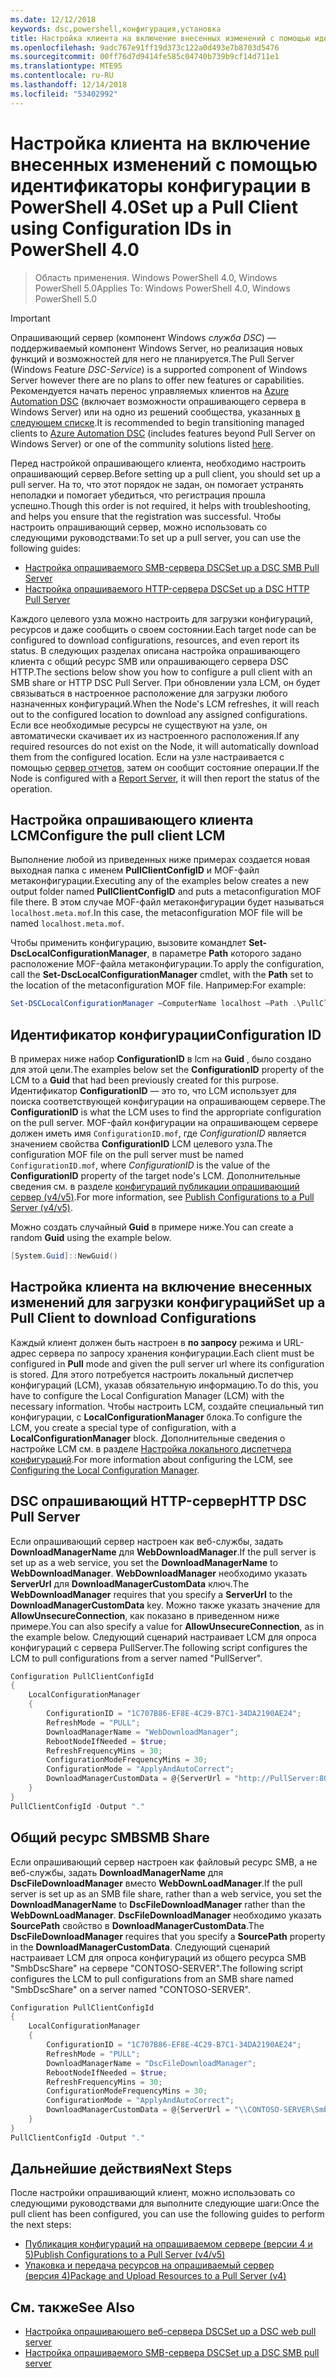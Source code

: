 ```yaml
---
ms.date: 12/12/2018
keywords: dsc,powershell,конфигурация,установка
title: Настройка клиента на включение внесенных изменений с помощью идентификаторы конфигурации в PowerShell 4.0
ms.openlocfilehash: 9adc767e91ff19d373c122a0d493e7b8703d5476
ms.sourcegitcommit: 00ff76d7d9414fe585c04740b739b9cf14d711e1
ms.translationtype: MTE95
ms.contentlocale: ru-RU
ms.lasthandoff: 12/14/2018
ms.locfileid: "53402992"
---
```

# <a name="set-up-a-pull-client-using-configuration-ids-in-powershell-40"></a><span data-ttu-id="5be50-103">Настройка клиента на включение внесенных изменений с помощью идентификаторы конфигурации в PowerShell 4.0</span><span class="sxs-lookup"><span data-stu-id="5be50-103">Set up a Pull Client using Configuration IDs in PowerShell 4.0</span></span>

><span data-ttu-id="5be50-104">Область применения. Windows PowerShell 4.0, Windows PowerShell 5.0</span><span class="sxs-lookup"><span data-stu-id="5be50-104">Applies To: Windows PowerShell 4.0, Windows PowerShell 5.0</span></span>

> [!IMPORTANT]
> <span data-ttu-id="5be50-105">Опрашивающий сервер (компонент Windows *служба DSC*) — поддерживаемый компонент Windows Server, но реализация новых функций и возможностей для него не планируется.</span><span class="sxs-lookup"><span data-stu-id="5be50-105">The Pull Server (Windows Feature *DSC-Service*) is a supported component of Windows Server however there are no plans to offer new features or capabilities.</span></span> <span data-ttu-id="5be50-106">Рекомендуется начать перенос управляемых клиентов на [Azure Automation DSC](/azure/automation/automation-dsc-getting-started) (включает возможности опрашивающего сервера в Windows Server) или на одно из решений сообщества, указанных [в следующем списке](pullserver.md#community-solutions-for-pull-service).</span><span class="sxs-lookup"><span data-stu-id="5be50-106">It is recommended to begin transitioning managed clients to [Azure Automation DSC](/azure/automation/automation-dsc-getting-started) (includes features beyond Pull Server on Windows Server) or one of the community solutions listed [here](pullserver.md#community-solutions-for-pull-service).</span></span>

<span data-ttu-id="5be50-107">Перед настройкой опрашивающего клиента, необходимо настроить опрашивающий сервер.</span><span class="sxs-lookup"><span data-stu-id="5be50-107">Before setting up a pull client, you should set up a pull server.</span></span> <span data-ttu-id="5be50-108">На то, что этот порядок не задан, он помогает устранять неполадки и помогает убедиться, что регистрация прошла успешно.</span><span class="sxs-lookup"><span data-stu-id="5be50-108">Though this order is not required, it helps with troubleshooting, and helps you ensure that the registration was successful.</span></span> <span data-ttu-id="5be50-109">Чтобы настроить опрашивающий сервер, можно использовать со следующими руководствами:</span><span class="sxs-lookup"><span data-stu-id="5be50-109">To set up a pull server, you can use the following guides:</span></span>

- [<span data-ttu-id="5be50-110">Настройка опрашиваемого SMB-сервера DSC</span><span class="sxs-lookup"><span data-stu-id="5be50-110">Set up a DSC SMB Pull Server</span></span>](pullServerSmb.md)
- [<span data-ttu-id="5be50-111">Настройка опрашиваемого HTTP-сервера DSC</span><span class="sxs-lookup"><span data-stu-id="5be50-111">Set up a DSC HTTP Pull Server</span></span>](pullServer.md)

<span data-ttu-id="5be50-112">Каждого целевого узла можно настроить для загрузки конфигураций, ресурсов и даже сообщить о своем состоянии.</span><span class="sxs-lookup"><span data-stu-id="5be50-112">Each target node can be configured to download configurations, resources, and even report its status.</span></span> <span data-ttu-id="5be50-113">В следующих разделах описана настройка опрашивающего клиента с общий ресурс SMB или опрашивающего сервера DSC HTTP.</span><span class="sxs-lookup"><span data-stu-id="5be50-113">The sections below show you how to configure a pull client with an SMB share or HTTP DSC Pull Server.</span></span> <span data-ttu-id="5be50-114">При обновлении узла LCM, он будет связываться в настроенное расположение для загрузки любого назначенных конфигураций.</span><span class="sxs-lookup"><span data-stu-id="5be50-114">When the Node's LCM refreshes, it will reach out to the configured location to download any assigned configurations.</span></span> <span data-ttu-id="5be50-115">Если все необходимые ресурсы не существуют на узле, он автоматически скачивает их из настроенного расположения.</span><span class="sxs-lookup"><span data-stu-id="5be50-115">If any required resources do not exist on the Node, it will automatically download them from the configured location.</span></span> <span data-ttu-id="5be50-116">Если на узле настраивается с помощью [сервер отчетов](reportServer.md), затем он сообщит состояние операции.</span><span class="sxs-lookup"><span data-stu-id="5be50-116">If the Node is configured with a [Report Server](reportServer.md), it will then report the status of the operation.</span></span>

## <a name="configure-the-pull-client-lcm"></a><span data-ttu-id="5be50-117">Настройка опрашивающего клиента LCM</span><span class="sxs-lookup"><span data-stu-id="5be50-117">Configure the pull client LCM</span></span>

<span data-ttu-id="5be50-118">Выполнение любой из приведенных ниже примерах создается новая выходная папка с именем **PullClientConfigID** и MOF-файл метаконфигурации.</span><span class="sxs-lookup"><span data-stu-id="5be50-118">Executing any of the examples below creates a new output folder named **PullClientConfigID** and puts a metaconfiguration MOF file there.</span></span> <span data-ttu-id="5be50-119">В этом случае MOF-файл метаконфигурации будет называться `localhost.meta.mof`.</span><span class="sxs-lookup"><span data-stu-id="5be50-119">In this case, the metaconfiguration MOF file will be named `localhost.meta.mof`.</span></span>

<span data-ttu-id="5be50-120">Чтобы применить конфигурацию, вызовите командлет **Set-DscLocalConfigurationManager**, в параметре **Path** которого задано расположение MOF-файла метаконфигурации.</span><span class="sxs-lookup"><span data-stu-id="5be50-120">To apply the configuration, call the **Set-DscLocalConfigurationManager** cmdlet, with the **Path** set to the location of the metaconfiguration MOF file.</span></span> <span data-ttu-id="5be50-121">Например:</span><span class="sxs-lookup"><span data-stu-id="5be50-121">For example:</span></span>

```powershell
Set-DSCLocalConfigurationManager –ComputerName localhost –Path .\PullClientConfigId –Verbose.
```

## <a name="configuration-id"></a><span data-ttu-id="5be50-122">Идентификатор конфигурации</span><span class="sxs-lookup"><span data-stu-id="5be50-122">Configuration ID</span></span>

<span data-ttu-id="5be50-123">В примерах ниже набор **ConfigurationID** в lcm на **Guid** , было создано для этой цели.</span><span class="sxs-lookup"><span data-stu-id="5be50-123">The examples below set the **ConfigurationID** property of the LCM to a **Guid** that had been previously created for this purpose.</span></span> <span data-ttu-id="5be50-124">Идентификатор **ConfigurationID** — это то, что LCM использует для поиска соответствующей конфигурации на опрашивающем сервере.</span><span class="sxs-lookup"><span data-stu-id="5be50-124">The **ConfigurationID** is what the LCM uses to find the appropriate configuration on the pull server.</span></span> <span data-ttu-id="5be50-125">MOF-файл конфигурации на опрашивающем сервере должен иметь имя `ConfigurationID.mof`, где *ConfigurationID* является значением свойства **ConfigurationID** LCM целевого узла.</span><span class="sxs-lookup"><span data-stu-id="5be50-125">The configuration MOF file on the pull server must be named `ConfigurationID.mof`, where *ConfigurationID* is the value of the **ConfigurationID** property of the target node's LCM.</span></span> <span data-ttu-id="5be50-126">Дополнительные сведения см. в разделе [конфигураций публикации опрашивающий сервер (v4/v5)](publishConfigs.md).</span><span class="sxs-lookup"><span data-stu-id="5be50-126">For more information, see [Publish Configurations to a Pull Server (v4/v5)](publishConfigs.md).</span></span>

<span data-ttu-id="5be50-127">Можно создать случайный **Guid** в примере ниже.</span><span class="sxs-lookup"><span data-stu-id="5be50-127">You can create a random **Guid** using the example below.</span></span>

```powershell
[System.Guid]::NewGuid()
```

## <a name="set-up-a-pull-client-to-download-configurations"></a><span data-ttu-id="5be50-128">Настройка клиента на включение внесенных изменений для загрузки конфигураций</span><span class="sxs-lookup"><span data-stu-id="5be50-128">Set up a Pull Client to download Configurations</span></span>

<span data-ttu-id="5be50-129">Каждый клиент должен быть настроен в **по запросу** режима и URL-адрес сервера по запросу хранения конфигурации.</span><span class="sxs-lookup"><span data-stu-id="5be50-129">Each client must be configured in **Pull** mode and given the pull server url where its configuration is stored.</span></span> <span data-ttu-id="5be50-130">Для этого потребуется настроить локальный диспетчер конфигураций (LCM), указав обязательную информацию.</span><span class="sxs-lookup"><span data-stu-id="5be50-130">To do this, you have to configure the Local Configuration Manager (LCM) with the necessary information.</span></span> <span data-ttu-id="5be50-131">Чтобы настроить LCM, создайте специальный тип конфигурации, с **LocalConfigurationManager** блока.</span><span class="sxs-lookup"><span data-stu-id="5be50-131">To configure the LCM, you create a special type of configuration, with a **LocalConfigurationManager** block.</span></span> <span data-ttu-id="5be50-132">Дополнительные сведения о настройке LCM см. в разделе [Настройка локального диспетчера конфигураций](../managing-nodes/metaConfig4.md).</span><span class="sxs-lookup"><span data-stu-id="5be50-132">For more information about configuring the LCM, see [Configuring the Local Configuration Manager](../managing-nodes/metaConfig4.md).</span></span>

## <a name="http-dsc-pull-server"></a><span data-ttu-id="5be50-133">DSC опрашивающий HTTP-сервер</span><span class="sxs-lookup"><span data-stu-id="5be50-133">HTTP DSC Pull Server</span></span>

<span data-ttu-id="5be50-134">Если опрашивающий сервер настроен как веб-службы, задать **DownloadManagerName** для **WebDownloadManager**.</span><span class="sxs-lookup"><span data-stu-id="5be50-134">If the pull server is set up as a web service, you set the **DownloadManagerName** to **WebDownloadManager**.</span></span> <span data-ttu-id="5be50-135">**WebDownloadManager** необходимо указать **ServerUrl** для **DownloadManagerCustomData** ключ.</span><span class="sxs-lookup"><span data-stu-id="5be50-135">The **WebDownloadManager** requires that you specify a **ServerUrl** to the **DownloadManagerCustomData** key.</span></span> <span data-ttu-id="5be50-136">Можно также указать значение для **AllowUnsecureConnection**, как показано в приведенном ниже примере.</span><span class="sxs-lookup"><span data-stu-id="5be50-136">You can also specify a value for **AllowUnsecureConnection**, as in the example below.</span></span> <span data-ttu-id="5be50-137">Следующий сценарий настраивает LCM для опроса конфигураций с сервера PullServer.</span><span class="sxs-lookup"><span data-stu-id="5be50-137">The following script configures the LCM to pull configurations from a server named "PullServer".</span></span>

```powershell
Configuration PullClientConfigId
{
    LocalConfigurationManager
    {
        ConfigurationID = "1C707B86-EF8E-4C29-B7C1-34DA2190AE24";
        RefreshMode = "PULL";
        DownloadManagerName = "WebDownloadManager";
        RebootNodeIfNeeded = $true;
        RefreshFrequencyMins = 30;
        ConfigurationModeFrequencyMins = 30;
        ConfigurationMode = "ApplyAndAutoCorrect";
        DownloadManagerCustomData = @{ServerUrl = "http://PullServer:8080/PSDSCPullServer/PSDSCPullServer.svc"; AllowUnsecureConnection = “TRUE”}
    }
}
PullClientConfigId -Output "."
```

## <a name="smb-share"></a><span data-ttu-id="5be50-138">Общий ресурс SMB</span><span class="sxs-lookup"><span data-stu-id="5be50-138">SMB Share</span></span>

<span data-ttu-id="5be50-139">Если опрашивающий сервер настроен как файловый ресурс SMB, а не веб-службы, задать **DownloadManagerName** для **DscFileDownloadManager** вместо **WebDownLoadManager**.</span><span class="sxs-lookup"><span data-stu-id="5be50-139">If the pull server is set up as an SMB file share, rather than a web service, you set the **DownloadManagerName** to **DscFileDownloadManager** rather than the **WebDownLoadManager**.</span></span> <span data-ttu-id="5be50-140">**DscFileDownloadManager** необходимо указать **SourcePath** свойство в **DownloadManagerCustomData**.</span><span class="sxs-lookup"><span data-stu-id="5be50-140">The **DscFileDownloadManager** requires that you specify a **SourcePath** property in the **DownloadManagerCustomData**.</span></span> <span data-ttu-id="5be50-141">Следующий сценарий настраивает LCM для опроса конфигураций из общего ресурса SMB "SmbDscShare" на сервере "CONTOSO-SERVER".</span><span class="sxs-lookup"><span data-stu-id="5be50-141">The following script configures the LCM to pull configurations from an SMB share named "SmbDscShare" on a server named "CONTOSO-SERVER".</span></span>

```powershell
Configuration PullClientConfigId
{
    LocalConfigurationManager
    {
        ConfigurationID = "1C707B86-EF8E-4C29-B7C1-34DA2190AE24";
        RefreshMode = "PULL";
        DownloadManagerName = "DscFileDownloadManager";
        RebootNodeIfNeeded = $true;
        RefreshFrequencyMins = 30;
        ConfigurationModeFrequencyMins = 30;
        ConfigurationMode = "ApplyAndAutoCorrect";
        DownloadManagerCustomData = @{ServerUrl = "\\CONTOSO-SERVER\SmbDscShare"}
    }
}
PullClientConfigId -Output "."
```

## <a name="next-steps"></a><span data-ttu-id="5be50-142">Дальнейшие действия</span><span class="sxs-lookup"><span data-stu-id="5be50-142">Next Steps</span></span>

<span data-ttu-id="5be50-143">После настройки опрашивающий клиент, можно использовать со следующими руководствами для выполните следующие шаги:</span><span class="sxs-lookup"><span data-stu-id="5be50-143">Once the pull client has been configured, you can use the following guides to perform the next steps:</span></span>

- [<span data-ttu-id="5be50-144">Публикация конфигураций на опрашиваемом сервере (версии 4 и 5)</span><span class="sxs-lookup"><span data-stu-id="5be50-144">Publish Configurations to a Pull Server (v4/v5)</span></span>](publishConfigs.md)
- [<span data-ttu-id="5be50-145">Упаковка и передача ресурсов на опрашиваемый сервер (версия 4)</span><span class="sxs-lookup"><span data-stu-id="5be50-145">Package and Upload Resources to a Pull Server (v4)</span></span>](package-upload-resources.md)

## <a name="see-also"></a><span data-ttu-id="5be50-146">См. также</span><span class="sxs-lookup"><span data-stu-id="5be50-146">See Also</span></span>

- [<span data-ttu-id="5be50-147">Настройка опрашивающего веб-сервера DSC</span><span class="sxs-lookup"><span data-stu-id="5be50-147">Set up a DSC web pull server</span></span>](pullServer.md)
- [<span data-ttu-id="5be50-148">Настройка опрашиваемого SMB-сервера DSC</span><span class="sxs-lookup"><span data-stu-id="5be50-148">Set up a DSC SMB pull server</span></span>](pullServerSMB.md)
